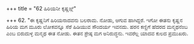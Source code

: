 +++
title = "62 ಹಿರಿಯನೀ ಕೃಷ್ಣಙ್ಗೆ"

+++
62. "ಈ ಕೃಷ್ಣನಿಗೆ ಹಿರಿಯನಾದವನು ಬಲರಾಮ. ನೋಡು, ಆಗುವ ಹಾಗಿದ್ದರೆ. ಇಗೋ ಈತನು ಕೃಷ್ಣನ ಹಿರಿಯ ಮಗ ಮೂರು ಲೋಕವನ್ನೂ ಸೆರೆ ಹಿಡಿಯುವ ಸೌಂದರ್ಯ ಇವನದು. ಹರನ ಕಣ್ಣಿಗೆ ಹೆದರದ ಮನ್ಮಥನೆಂಬ ಎಂಬ ಬಿರುದುಳ್ಳ ಮನ್ಮಥ ಈತ ನೋಡು. ಈತನ ಶ್ರೇಷ್ಠ ಮಗ ಅನಿರುದ್ಧನು. ಇವರೆಲ್ಲ ಯಾದವ ಕುಲದ ಪ್ರಮುಖರು.